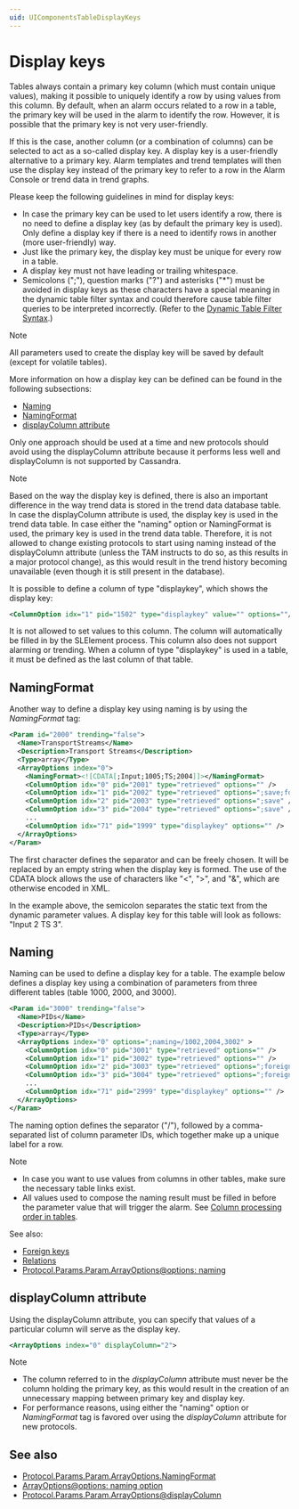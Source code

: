 ```yaml
---
uid: UIComponentsTableDisplayKeys
---
```


# Display keys

Tables always contain a primary key column (which must contain unique values), making it possible to uniquely identify a row by using values from this column. By default, when an alarm occurs related to a row in a table, the primary key will be used in the alarm to identify the row. However, it is possible that the primary key is not very user-friendly.

If this is the case, another column (or a combination of columns) can be selected to act as a so-called display key. A display key is a user-friendly alternative to a primary key. Alarm templates and trend templates will then use the display key instead of the primary key to refer to a row in the Alarm Console or trend data in trend graphs.

Please keep the following guidelines in mind for display keys:

- In case the primary key can be used to let users identify a row, there is no need to define a display key (as by default the primary key is used). Only define a display key if there is a need to identify rows in another (more user-friendly) way.
- Just like the primary key, the display key must be unique for every row in a table.
- A display key must not have leading or trailing whitespace.
- Semicolons (";"), question marks ("?") and asterisks ("*") must be avoided in display keys as these characters have a special meaning in the dynamic table filter syntax and could therefore cause table filter queries to be interpreted incorrectly. (Refer to the [Dynamic Table Filter Syntax](xref:Dynamic_table_filter_syntax).)

> [!NOTE]
> All parameters used to create the display key will be saved by default (except for volatile tables).<!-- RN 16743 -->

More information on how a display key can be defined can be found in the following subsections:

- [Naming](xref:UIComponentsTableDisplayKeys#naming)
- [NamingFormat](xref:UIComponentsTableDisplayKeys#namingformat)
- [displayColumn attribute](xref:UIComponentsTableDisplayKeys#displaycolumn-attribute)

Only one approach should be used at a time and new protocols should avoid using the displayColumn attribute because it performs less well and displayColumn is not supported by Cassandra.

> [!NOTE]
> Based on the way the display key is defined, there is also an important difference in the way trend data is stored in the trend data database table. In case the displayColumn attribute is used, the display key is used in the trend data table. In case either the "naming" option or NamingFormat is used, the primary key is used in the trend data table. Therefore, it is not allowed to change existing protocols to start using naming instead of the displayColumn attribute (unless the TAM instructs to do so, as this results in a major protocol change), as this would result in the trend history becoming unavailable (even though it is still present in the database).

It is possible to define a column of type "displaykey", which shows the display key:

```xml
<ColumnOption idx="1" pid="1502" type="displaykey" value="" options=""/>
```

It is not allowed to set values to this column. The column will automatically be filled in by the SLElement process. This column also does not support alarming or trending. When a column of type "displaykey" is used in a table, it must be defined as the last column of that table.

## NamingFormat

Another way to define a display key using naming is by using the *NamingFormat* tag:

```xml
<Param id="2000" trending="false">
  <Name>TransportStreams</Name>
  <Description>Transport Streams</Description>
  <Type>array</Type>
  <ArrayOptions index="0">
    <NamingFormat><![CDATA[;Input;1005;TS;2004]]></NamingFormat>
    <ColumnOption idx="0" pid="2001" type="retrieved" options="" />
    <ColumnOption idx="1" pid="2002" type="retrieved" options=";save;foreignKey=1000" />
    <ColumnOption idx="2" pid="2003" type="retrieved" options=";save" />
    <ColumnOption idx="3" pid="2004" type="retrieved" options=";save" />
    ...
    <ColumnOption idx="71" pid="1999" type="displaykey" options="" />
  </ArrayOptions>
</Param>
```

The first character defines the separator and can be freely chosen. It will be replaced by an empty string when the display key is formed. The use of the CDATA block allows the use of characters like "<", ">", and "&", which are otherwise encoded in XML.

In the example above, the semicolon separates the static text from the dynamic parameter values. A display key for this table will look as follows: "Input 2 TS 3".

## Naming

Naming can be used to define a display key for a table. The example below defines a display key using a combination of parameters from three different tables (table 1000, 2000, and 3000).

```xml
<Param id="3000" trending="false">
  <Name>PIDs</Name>
  <Description>PIDs</Description>
  <Type>array</Type>
  <ArrayOptions index="0" options=";naming=/1002,2004,3002" >
    <ColumnOption idx="0" pid="3001" type="retrieved" options="" />
    <ColumnOption idx="1" pid="3002" type="retrieved" options="" />
    <ColumnOption idx="2" pid="3003" type="retrieved" options=";foreignKey=1000" />
    <ColumnOption idx="3" pid="3004" type="retrieved" options=";foreignKey=2000" />
    ...
    <ColumnOption idx="71" pid="2999" type="displaykey" options="" />
  </ArrayOptions>
</Param>
```

The naming option defines the separator ("/"), followed by a comma-separated list of column parameter IDs, which together make up a unique label for a row.

> [!NOTE]
>
> - In case you want to use values from columns in other tables, make sure the necessary table links exist.
> - All values used to compose the naming result must be filled in before the parameter value that will trigger the alarm. See [Column processing order in tables](xref:InnerWorkingsSLElement#column-processing-order-in-tables).

See also:

- [Foreign keys](xref:UIComponentsTableForeignKeys)
- [Relations](xref:UIComponentsTableRelations)
- [Protocol.Params.Param.ArrayOptions@options: naming](xref:Protocol.Params.Param.ArrayOptions-options#naming)

## displayColumn attribute

Using the displayColumn attribute, you can specify that values of a particular column will serve as the display key.

```xml
<ArrayOptions index="0" displayColumn="2">
```

> [!NOTE]
>
> - The column referred to in the *displayColumn* attribute must never be the column holding the primary key, as this would result in the creation of an unnecessary mapping between primary key and display key.
> - For performance reasons, using either the "naming" option or *NamingFormat* tag is favored over using the *displayColumn* attribute for new protocols.

## See also

- [Protocol.Params.Param.ArrayOptions.NamingFormat](xref:Protocol.Params.Param.ArrayOptions.NamingFormat)
- [ArrayOptions@options: naming option](xref:Protocol.Params.Param.ArrayOptions-options#naming)
- [Protocol.Params.Param.ArrayOptions@displayColumn](xref:Protocol.Params.Param.ArrayOptions-displayColumn)
